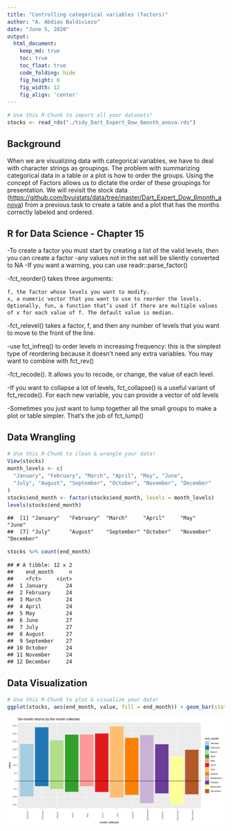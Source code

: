 ```yaml
---
title: "Controlling categorical variables (factors)"
author: "A. Abdias Baldiviezo"
date: "June 5, 2020"
output:
  html_document:  
    keep_md: true
    toc: true
    toc_float: true
    code_folding: hide
    fig_height: 6
    fig_width: 12
    fig_align: 'center'
---
```







```r
# Use this R-Chunk to import all your datasets!
stocks <- read_rds("./tidy_Dart_Expert_Dow_6month_anova.rds")
```

## Background

When we are visualizing data with categorical variables, we have to deal with character strings as groupings. The problem with summarizing categorical data in a table or a plot is how to order the groups. Using the concept of Factors allows us to dictate the order of these groupings for presentation. We will revisit the stock data (https://github.com/byuistats/data/tree/master/Dart_Expert_Dow_6month_anova) from a previous task to create a table and a plot that has the months correctly labeled and ordered.

## R for Data Science - Chapter 15

-To create a factor you must start by creating a list of the valid levels, then you can create a factor
-any values not in the set will be silently converted to NA
-If you want a warning, you can use readr::parse_factor()

-fct_reorder() takes three arguments:

    f, the factor whose levels you want to modify.
    x, a numeric vector that you want to use to reorder the levels.
    Optionally, fun, a function that’s used if there are multiple values of x for each value of f. The default value is median.

-fct_relevel() takes a factor, f, and then any number of levels that you want to move to the front of the line.

-use fct_infreq() to order levels in increasing frequency: this is the simplest type of reordering because it doesn’t need any extra variables. You may want to combine with fct_rev()

-fct_recode(). It allows you to recode, or change, the value of each level.

-If you want to collapse a lot of levels, fct_collapse() is a useful variant of fct_recode(). For each new variable, you can provide a vector of old levels

-Sometimes you just want to lump together all the small groups to make a plot or table simpler. That’s the job of fct_lump()

## Data Wrangling


```r
# Use this R-Chunk to clean & wrangle your data!
View(stocks)
month_levels <- c(
  "January", "February", "March", "April", "May", "June", 
  "July", "August", "September", "October", "November", "December"
)
stocks$end_month <- factor(stocks$end_month, levels = month_levels)
levels(stocks$end_month)
```

```
##  [1] "January"   "February"  "March"     "April"     "May"       "June"     
##  [7] "July"      "August"    "September" "October"   "November"  "December"
```

```r
stocks %>% count(end_month)
```

```
## # A tibble: 12 x 2
##    end_month     n
##    <fct>     <int>
##  1 January      24
##  2 February     24
##  3 March        24
##  4 April        24
##  5 May          24
##  6 June         27
##  7 July         27
##  8 August       27
##  9 September    27
## 10 October      24
## 11 November     24
## 12 December     24
```

## Data Visualization


```r
# Use this R-Chunk to plot & visualize your data!
ggplot(stocks, aes(end_month, value, fill = end_month)) + geom_bar(stat = "identity") + scale_y_continuous(breaks = seq(-150,350, by = 50)) + labs(title = "Six-month returns by the month collected ", y = "value", x = "month collected" ) +  geom_hline(aes(yintercept = 0)) + scale_fill_brewer(palette = "Paired") + theme(axis.text.x = element_text(angle = 90))
```

![](Task_14_files/figure-html/plot_data-1.png)<!-- -->

